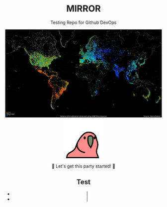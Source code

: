 <div align="center">

# MIRROR  
Testing Repo for Github DevOps  

<img src="./world.GIF" alt="world gif" />

<img src="./party-parrot.gif" alt="Party Parrot" />

🎉 Let's get this party started! 🎉

## Test

- |
- |

